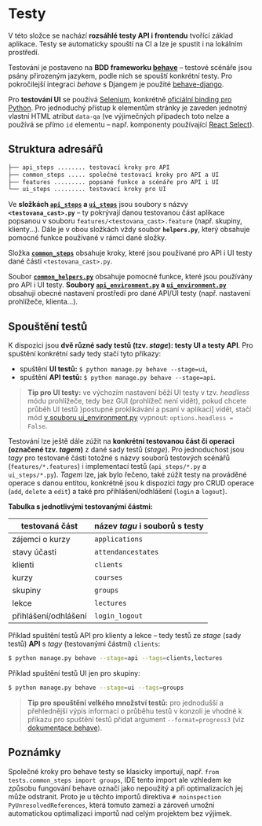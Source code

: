 # Testy
V této složce se nachází **rozsáhlé testy API i frontendu** tvořící základ aplikace. Testy se automaticky spouští na CI a lze je spustit i na lokálním prostředí.

Testování je postaveno na **BDD frameworku [behave](https://github.com/behave/behave)** – testové scénáře jsou psány přirozeným jazykem, podle nich se spouští konkrétní testy. Pro pokročilejší integraci *behave* s Djangem je použité [behave-django](https://github.com/behave/behave-django).

Pro **testování UI** se používá [Selenium](https://github.com/SeleniumHQ/selenium), konkrétně [oficiální binding pro Python](https://seleniumhq.github.io/selenium/docs/api/py/index.html). Pro jednoduchý přístup k elementům stránky je zaveden jednotný vlastní HTML atribut `data-qa` (ve výjimečných případech toto nelze a používá se přímo `id` elementu – např. komponenty používající [React Select](https://github.com/JedWatson/react-select)).
## Struktura adresářů
```bash
├── api_steps ........ testovací kroky pro API      
├── common_steps ..... společné testovací kroky pro API a UI        
├── features ......... popsané funkce a scénáře pro API i UI
└── ui_steps ......... testovací kroky pro UI
```
Ve **složkách [`api_steps`](api_steps) a [`ui_steps`](ui_steps)** jsou soubory s názvy **`<testovana_cast>.py`** – ty pokrývají danou testovanou část aplikace popsanou v souboru `features/<testovana_cast>.feature` (např. skupiny, klienty...). Dále je v obou složkách vždy soubor **`helpers.py`**,
který obsahuje pomocné funkce používané v rámci dané složky.

Složka **[`common_steps`](common_steps)** obsahuje kroky, které jsou používané pro API i UI testy dané části `<testovana_cast>.py`.

Soubor **[`common_helpers.py`](common_helpers.py)** obsahuje pomocné funkce, které jsou používány pro API i UI testy. **Soubory [`api_environment.py`](api_environment.py) a [`ui_environment.py`](ui_environment.py)** obsahují obecné nastavení prostředí pro dané API/UI testy (např. nastavení prohlížeče, klienta...).

## Spouštění testů
K dispozici jsou **dvě různé sady testů (tzv. *stage*): testy UI a testy API**. 
Pro spuštění konkrétní sady tedy stačí tyto příkazy:
* spuštění **UI testů:** `$ python manage.py behave --stage=ui`,
* spuštění **API testů:** `$ python manage.py behave --stage=api`.

> **Tip pro UI testy:** ve výchozím nastavení běží UI testy v tzv. *headless* módu prohlížeče, tedy bez GUI (prohlížeč není vidět), pokud chcete průběh UI testů }postupné proklikávání a psaní v aplikaci] vidět, stačí mód [v souboru ui_environment.py](ui_environment.py) vypnout: `options.headless = False`.

Testování lze ještě dále zúžit na **konkrétní testovanou část či operaci (označené tzv. *tagem*)** z dané sady testů (*stage*). Pro jednoduchost jsou *tagy* pro testované části totožné s názvy souborů testových scénářů (`features/*.features`) i implementací testů (`api_steps/*.py` a `ui_steps/*.py`). *Tagem* lze, jak bylo řečeno, také zúžit testy na prováděné operace s danou entitou, konkrétně jsou k dispozici *tagy* pro CRUD operace (`add`, `delete` a `edit`) a také pro přihlášení/odhlášení (`login` a `logout`).

**Tabulka s jednotlivými testovanými částmi:**

| testovaná část | název *tagu* i souborů s testy |
| --- | --- |
| zájemci o kurzy | `applications` |
| stavy účasti | `attendancestates` |
| klienti | `clients` |
| kurzy | `courses` |
| skupiny | `groups` |
| lekce | `lectures` |
| přihlášení/odhlášení | `login_logout` |

Příklad spuštění testů API pro klienty a lekce – tedy testů ze *stage* (sady testů) **API** s *tagy* (testovanými částmi) `clients`:
```bash
$ python manage.py behave --stage=api --tags=clients,lectures
```
Příklad spuštění testů UI jen pro skupiny:
```bash
$ python manage.py behave --stage=ui --tags=groups
```

> **Tip pro spouštění velkého množství testů:** pro jednodušší a přehlednější výpis informací o průběhu testů v konzoli je vhodné k příkazu pro spuštění testů přidat argument `--format=progress3` (viz [dokumentace behave](https://behave.readthedocs.io/en/latest/formatters.html?highlight=progress3#formatters)).

## Poznámky
Společné kroky pro behave testy se klasicky importují, např. `from tests.common_steps import groups`, IDE tento import ale 
vzhledem ke způsobu fungování behave označí jako nepoužitý a při optimalizacích jej může odstranit. Proto je u těchto importů
direktiva `# noinspection PyUnresolvedReferences`, která tomuto zamezí a zároveň umožní automatickou optimalizaci importů
nad celým projektem bez výjimek.
